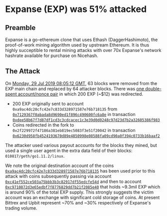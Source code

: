 # Expanse (EXP) was 51% attacked

## Preamble

Expanse is a go-ethereum clone that uses Ethash (DaggerHashimoto), the proof-of-work mining algorithm used by upstream Ethereum. It is thus highly succeptible to rental mining attacks with over 70x Expanse's network hashrate available for purchase on Nicehash.

## The Attack

On [Monday, 29 Jul 2019 08:05:12 GMT](http://hubris.media.mit.edu:5000/reorgs/10845), 63 blocks were removed from the EXP main chain and replaced by 64 attacker blocks. There was [one double-spent account/nonce pair](http://hubris.media.mit.edu:5000/doublespends/1557) in which 200 EXP (~$12) was redirected.

- 200 EXP originally sent to account `0xa9ac4dc20cfc42e7c833d328971587e76b718135` from [`0x7129367f0abada8d9690ed1f896c490600fc6a8e`](https://explorer.expanse.tech/addr/0x7129367f0abada8d9690ed1f896c490600fc6a8e) in transaction [`0xdee58b67f7d87df1cd3c3cdcacec1c3e39d0d0248c97d23d7b2a32605386f983`](https://explorer.expanse.tech/tx/0xdee58b67f7d87df1cd3c3cdcacec1c3e39d0d0248c97d23d7b2a32605386f983)
- Coins redirected in the fork to `0x2f229972f47186a381eb819ec5083f3e51f20042` in transaction [`0x6230d958fb4524193670d89e4850998e08588fa09cd90a0f394c0733b16baaf2`](https://explorer.expanse.tech/tx/0x6230d958fb4524193670d89e4850998e08588fa09cd90a0f394c0733b16baaf2)

The attacker used various payout accounts for the blocks they mined, but used a single user agent in the extra data field of their blocks: `010817/geth/go1.11.2/linux`.

We note the original destination account of the coins [`0xa9ac4dc20cfc42e7c833d328971587e76b718135`](https://explorer.expanse.tech/addr/0xa9ac4dc20cfc42e7c833d328971587e76b718135) has been used prior to this attack with coins subsequently passing via account [`0xc41ef552ce503a75bbb3b3c82917df55edcfe54d`](https://explorer.expanse.tech/addr/0xc41ef552ce503a75bbb3b3c82917df55edcfe54d) and then to account [`0xc9710872d3e65edbf7f8776829dd7b21f2085e40`](https://explorer.expanse.tech/addr/0xc9710872d3e65edbf7f8776829dd7b21f2085e40) that holds ~9.3mil EXP which is around 90% of the total EXP supply. This strongly suggests the victim account was an exchange with significant cold storage of coins. At present Bittrex and Upbit represent ~70% and ~30% respectively of Expanse's trading volume.
